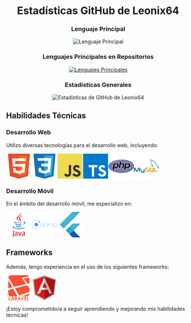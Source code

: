<div align="center">

# Estadísticas GitHub de Leonix64

### Lenguaje Principal
![Lenguaje Principal](https://img.shields.io/github/languages/top/Leonix64/LeonixBack)

### Lenguajes Principales en Repositorios
[![Lenguajes Principales](https://github-readme-stats.vercel.app/api/top-langs/?username=Leonix64&layout=compact)](https://github.com/anuraghazra/github-readme-stats)

### Estadísticas Generales
![Estadísticas de GitHub de Leonix64](https://github-readme-stats.vercel.app/api?username=Leonix64&show_icons=true&theme=transparent)

</div>


## Habilidades Técnicas

### Desarrollo Web
Utilizo diversas tecnologías para el desarrollo web, incluyendo:

<div style="display: flex; flex-wrap: nowrap; overflow-x: auto; white-space: nowrap;">
  <img src="https://github.com/devicons/devicon/blob/master/icons/html5/html5-original.svg" alt="HTML" width="70"/>
  <img src="https://github.com/devicons/devicon/blob/master/icons/css3/css3-original.svg" alt="CSS" width="70"/>
  <img src="https://github.com/devicons/devicon/blob/master/icons/javascript/javascript-original.svg" alt="JavaScript" width="70"/>
  <img src="https://github.com/devicons/devicon/blob/master/icons/typescript/typescript-original.svg" alt="TypeScript" width="70"/>
  <img src="https://github.com/devicons/devicon/blob/master/icons/php/php-original.svg" alt="PHP" width="70"/>
  <img src="https://github.com/devicons/devicon/blob/master/icons/mysql/mysql-original-wordmark.svg" alt="MySQL" width="70"/>
</div>

### Desarrollo Móvil
En el ámbito del desarrollo móvil, me especializo en:

<div style="display: flex; flex-wrap: nowrap; overflow-x: auto; white-space: nowrap;">
  <img src="https://github.com/devicons/devicon/blob/master/icons/java/java-original-wordmark.svg" alt="Java" width="70"/>
  <img src="https://github.com/devicons/devicon/blob/master/icons/ionic/ionic-original-wordmark.svg" alt="Ionic" width="70"/>
  <img src="https://github.com/devicons/devicon/blob/master/icons/flutter/flutter-original.svg" alt="Flutter" width="70"/>
</div>

## Frameworks
Además, tengo experiencia en el uso de los siguientes frameworks:

<div style="display: flex; flex-wrap: nowrap; overflow-x: auto; white-space: nowrap;">
  <img src="https://github.com/devicons/devicon/blob/master/icons/laravel/laravel-plain-wordmark.svg" alt="Laravel" width="70"/>
  <img src="https://github.com/devicons/devicon/blob/master/icons/angularjs/angularjs-original.svg" alt="Angular" width="70"/>
</div>

¡Estoy comprometido/a a seguir aprendiendo y mejorando mis habilidades técnicas!
